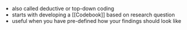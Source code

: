 - also called deductive or top-down coding
- starts with developing a [[Codebook]] based on research question
- useful when you have pre-defined how your findings should look like